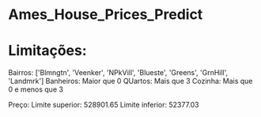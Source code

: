 # Ames_House_Prices_Predict

# Limitações:
Bairros:
    ['Blmngtn', 'Veenker', 'NPkVill', 'Blueste', 'Greens', 'GrnHill', 'Landmrk']
Banheiros:
Maior que 0
QUartos: Mais que 3
Cozinha:
Mais que 0 e menos que 3

Preço:
Limite superior: 528901.65
Limite inferior: 52377.03